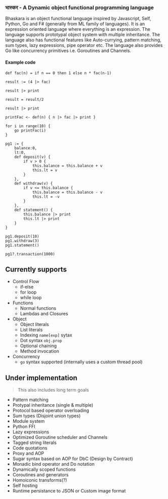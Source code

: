 ### भास्कर - A Dynamic object functional programming language

Bhaskara is an object functional language inspired by Javascript, Self, Python, Go and F# (generally from ML family of languages). It is an expression oriented language where everything is an expression. The language supports prototypal object system with multiple inheritance. The language also has functional features like Auto-currying, pattern matching, sum types, lazy expressions, pipe operator etc. The language also provides Go like concurrency primitives i.e. Goroutines and Channels.

#### Example code
```
def fac(n) = if n == 0 then 1 else n * fac(n-1)

result := (4 |> fac)

result |> print

result = result/2

result |> print

printFac <- def(n) { n |> fac |> print }

for i in range(10) {
    go printFac(i)
}
```

```
pg1 := {
    balance:0,
    lt:0,
    def deposit(v) {
        if v > 0 {
            this.balance = this.balance + v
            this.lt = v
        }
    },
    def withdraw(v) {
        if v <= this.balance {
            this.balance = this.balance - v
            this.lt = -v
        }
    },
    def statement() {
        this.balance |> print
        this.lt |> print
    }
}

pg1.deposit(10)
pg1.withdraw(3)
pg1.statement()

pg1?.transaction(1000)
```

## Currently supports
* Control Flow
    * if-else
    * for loop
    * while loop
* Functions
    * Normal functions
    * Lambdas and Closures
* Object
    * Object literals
    * List literals
    * Indexing `name[exp]` sytax
    * Dot syntax `obj.prop`
    * Optional chaining
    * Method invocation
* Concurrency
    * `go` syntax supported (internally uses a custom thread pool)

## Under implementation
> This also includes long term goals
* Pattern matching
* Protypal inheritance (single & multiple)
* Protocol based operator overloading
* Sum types (Disjoint union types)
* Module system
* Python FFI
* Lazy expressions
* Optimized Goroutine scheduler and Channels
* Tagged string literals
* Code quotations
* Proxy and AOP
* Sugar syntax based on AOP for DbC (Design by Contract)
* Monadic bind operator and Do notation
* Dynamically scoped functions
* Coroutines and generators
* Homoiconic transforms(?)
* Self hosting
* Runtime persistance to JSON or Custom image format
